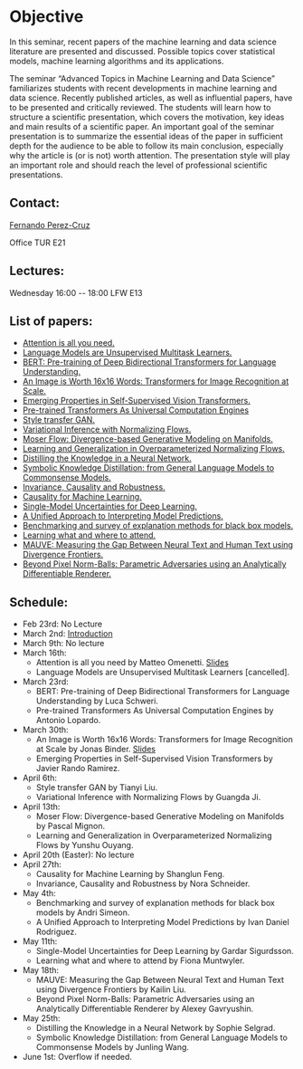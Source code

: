 # Objective

In this seminar, recent papers of the machine learning and data science literature are presented and discussed. Possible topics cover statistical models, machine learning algorithms and its applications.

The seminar “Advanced Topics in Machine Learning and Data Science” familiarizes students with recent developments in machine learning and data science. Recently published articles, as well as influential papers, have to be presented and critically reviewed. The students will learn how to structure a scientific presentation, which covers the motivation, key ideas and main results of a scientific paper. An important goal of the seminar presentation is to summarize the essential ideas of the paper in sufficient depth for the audience to be able to follow its main conclusion, especially why the article is (or is not) worth attention. The presentation style will play an important role and should reach the level of professional scientific presentations.

## Contact:

[Fernando Perez-Cruz](mailto:fernando.perezcruz@sdsc.ethz.ch)

Office TUR E21

## Lectures:

Wednesday 16:00 -- 18:00     LFW  E13

## List of papers:

*   [Attention is all you need.](https://arxiv.org/abs/1706.03762)
*   [Language Models are Unsupervised Multitask Learners.](https://openai.com/blog/better-language-models/)
*   [BERT: Pre-training of Deep Bidirectional Transformers for Language Understanding.](https://arxiv.org/abs/1810.04805)
*   [An Image is Worth 16x16 Words: Transformers for Image Recognition at Scale.](https://arxiv.org/abs/2010.11929)
*   [Emerging Properties in Self-Supervised Vision Transformers.](https://arxiv.org/abs/2104.14294)
*   [Pre-trained Transformers As Universal Computation Engines](https://arxiv.org/abs/2103.05247)
*   [Style transfer GAN.](https://arxiv.org/abs/1812.04948)
*   [Variational Inference with Normalizing Flows.](https://arxiv.org/abs/1505.05770)
*   [Moser Flow: Divergence-based Generative Modeling on Manifolds.](https://openreview.net/forum?id=qGvMv3undNJ)
*   [Learning and Generalization in Overparameterized Normalizing Flows.](https://arxiv.org/abs/2106.10535)
*   [Distilling the Knowledge in a Neural Network.](https://arxiv.org/abs/1503.02531)
*   [Symbolic Knowledge Distillation: from General Language Models to Commonsense Models.](https://arxiv.org/abs/2110.07178)
*   [Invariance, Causality and Robustness.](https://arxiv.org/abs/1812.08233)
*   [Causality for Machine Learning.](https://arxiv.org/abs/1911.10500)
*   [Single-Model Uncertainties for Deep Learning.](https://arxiv.org/abs/1811.00908)
*   [A Unified Approach to Interpreting Model Predictions.](https://arxiv.org/abs/1705.07874)
*   [Benchmarking and survey of explanation methods for black box models.](https://arxiv.org/abs/2102.13076)
*   [Learning what and where to attend.](https://arxiv.org/abs/1805.08819)
*   [MAUVE: Measuring the Gap Between Neural Text and Human Text using Divergence Frontiers.](https://openreview.net/forum?id=Tqx7nJp7PR)
*   [Beyond Pixel Norm-Balls: Parametric Adversaries using an Analytically Differentiable Renderer.](https://arxiv.org/abs/1808.02651)

## Schedule:

- Feb 23rd: No Lecture
- March 2nd: [Introduction](ATMLDS.pdf)
- March 9th: No lecture
- March 16th:
  - Attention is all you need by Matteo Omenetti. [Slides](Omenetti.pdf)
  - Language Models are Unsupervised Multitask Learners [cancelled].
- March 23rd:
  - BERT: Pre-training of Deep Bidirectional Transformers for Language Understanding by Luca Schweri. 
  - Pre-trained Transformers As Universal Computation Engines by Antonio Lopardo.
- March 30th: 
  - An Image is Worth 16x16 Words: Transformers for Image Recognition at Scale by Jonas Binder. [Slides](Binder.pdf)
  - Emerging Properties in Self-Supervised Vision Transformers by Javier Rando Ramirez.
- April 6th: 
  - Style transfer GAN by Tianyi Liu. 
  - Variational Inference with Normalizing Flows by Guangda Ji.
- April 13th:
  - Moser Flow: Divergence-based Generative Modeling on Manifolds by Pascal Mignon. 
  - Learning and Generalization in Overparameterized Normalizing Flows by Yunshu Ouyang.
- April 20th (Easter): No lecture
- April 27th:
  - Causality for Machine Learning by Shanglun Feng. 
  - Invariance, Causality and Robustness by Nora Schneider. 
- May 4th:
  - Benchmarking and survey of explanation methods for black box models by Andri Simeon. 
  - A Unified Approach to Interpreting Model Predictions by Ivan Daniel Rodriguez.
- May 11th:
  - Single-Model Uncertainties for Deep Learning by Gardar Sigurdsson. 
  - Learning what and where to attend by Fiona Muntwyler.
- May 18th:
  - MAUVE: Measuring the Gap Between Neural Text and Human Text using Divergence Frontiers by Kailin Liu. 
  - Beyond Pixel Norm-Balls: Parametric Adversaries using an Analytically Differentiable Renderer by Alexey Gavryushin.
- May 25th:
  - Distilling the Knowledge in a Neural Network by Sophie Selgrad. 
  - Symbolic Knowledge Distillation: from General Language Models to Commonsense Models by Junling Wang.
- June 1st: Overflow if needed.

